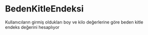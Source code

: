 # BedenKitleEndeksi
Kullanıcıların girmiş oldukları boy ve kilo değerlerine göre beden kitle endeks değerini hesaplıyor
